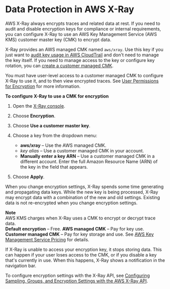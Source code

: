 # Data Protection in AWS X\-Ray<a name="xray-console-encryption"></a>

AWS X\-Ray always encrypts traces and related data at rest\. If you need to audit and disable encryption keys for compliance or internal requirements, you can configure X\-Ray to use an AWS Key Management Service \(AWS KMS\) customer master key \(CMK\) to encrypt data\.

X\-Ray provides an AWS managed CMK named `aws/xray`\. Use this key if you just want to [audit key usage in AWS CloudTrail](https://docs.aws.amazon.com/kms/latest/developerguide/logging-using-cloudtrail.html) and don't need to manage the key itself\. If you need to manage access to the key or configure key rotation, you can [create a customer managed CMK](https://docs.aws.amazon.com/kms/latest/developerguide/create-keys.html)\.

You must have user\-level access to a customer managed CMK to configure X\-Ray to use it, and to then view encrypted traces\. See [User Permissions for Encryption](xray-permissions.md#xray-permissions-encryption) for more information\.

**To configure X\-Ray to use a CMK for encryption**

1. Open the [X\-Ray console](https://console.aws.amazon.com/xray/home#/service-map)\.

1. Choose **Encryption**\.

1. Choose **Use a customer master key**\.

1. Choose a key from the dropdown menu:
   + **aws/xray** – Use the AWS managed CMK\.
   + *key alias* – Use a customer managed CMK in your account\.
   + **Manually enter a key ARN** – Use a customer managed CMK in a different account\. Enter the full Amazon Resource Name \(ARN\) of the key in the field that appears\.

1. Choose **Apply**\.

When you change encryption settings, X\-Ray spends some time generating and propagating data keys\. While the new key is being processed, X\-Ray may encrypt data with a combination of the new and old settings\. Existing data is not re\-encrypted when you change encryption settings\.

**Note**  
AWS KMS charges when X\-Ray uses a CMK to encrypt or decrypt trace data\.  
**Default encryption** – Free\.
**AWS managed CMK** – Pay for key use\.
**Customer managed CMK** – Pay for key storage and use\.
See [AWS Key Management Service Pricing](https://aws.amazon.com/kms/pricing/) for details\.

If X\-Ray is unable to access your encryption key, it stops storing data\. This can happen if your user loses access to the CMK, or if you disable a key that's currently in use\. When this happens, X\-Ray shows a notification in the navigation bar\.

To configure encryption settings with the X\-Ray API, see [Configuring  Sampling, Groups, and Encryption Settings with the AWS X\-Ray API](xray-api-configuration.md)\.